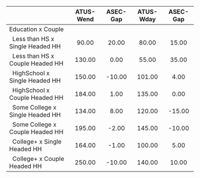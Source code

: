 
|                      |    ATUS-Wend |     ASEC-Gap |    ATUS-Wday |     ASEC-Gap |
| -------------------- | :----------: | :----------: | :----------: | :----------: |
| Education x Couple   |              |              |              |              |
| &nbsp;&nbsp;Less than HS x Single Headed HH |        90.00 |        20.00 |        80.00 |        15.00 |
| &nbsp;&nbsp;Less than HS x Couple Headed HH |       130.00 |         0.00 |        55.00 |        35.00 |
| &nbsp;&nbsp;HighSchool x Single Headed HH |       150.00 |       -10.00 |       101.00 |         4.00 |
| &nbsp;&nbsp;HighSchool x Couple Headed HH |       184.00 |         1.00 |       135.00 |         0.00 |
| &nbsp;&nbsp;Some College x Single Headed HH |       134.00 |         8.00 |       120.00 |       -15.00 |
| &nbsp;&nbsp;Some College x Couple Headed HH |       195.00 |        -2.00 |       145.00 |       -10.00 |
| &nbsp;&nbsp;College+ x Single Headed HH |       164.00 |        -1.00 |       100.00 |         5.00 |
| &nbsp;&nbsp;College+ x Couple Headed HH |       250.00 |       -10.00 |       140.00 |        10.00 |

